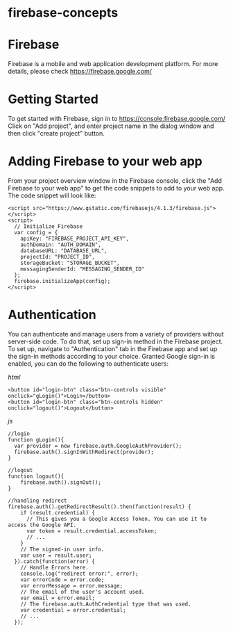 # firebase-concepts

# Firebase
Firebase is a mobile and web application development platform.
For more details, please check https://firebase.google.com/

# Getting Started
To get started with Firebase, sign in to https://console.firebase.google.com/
Click on "Add project", and enter project name in the dialog window and then click "create project" button.

# Adding Firebase to your web app
From your project overview window in the Firebase console, click the "Add Firebase to your web app" to get
the code snippets to add to your web app.
The code snippet will look like:
````
<script src="https://www.gstatic.com/firebasejs/4.1.3/firebase.js"></script>
<script>
  // Initialize Firebase
  var config = {
    apiKey: "FIREBASE_PROJECT_API_KEY",
    authDomain: "AUTH_DOMAIN",
    databaseURL: "DATABASE_URL",
    projectId: "PROJECT_ID",
    storageBucket: "STORAGE_BUCKET",
    messagingSenderId: "MESSAGING_SENDER_ID"
  };
  firebase.initializeApp(config);
</script>
````
# Authentication
You can authenticate and manage users from a variety of providers without server-side code.
To do that, set up sign-in method in the Firebase project. To set up, navigate to "Authentication" tab in the Firebase app and set up the sign-in methods
according to your choice.
Granted Google sign-in is enabled, you can do the following to authenticate users:

*html*
````
<button id="login-btn" class="btn-controls visible" onclick="gLogin()">Login</button>
<button id="login-btn" class="btn-controls hidden" onclick="logout()">Logout</button>

````
*js*
````
//login
function gLogin(){
  var provider = new firebase.auth.GoogleAuthProvider();
  firebase.auth().signInWithRedirect(provider);
}

//logout
function logout(){
    firebase.auth().signOut();
}

//handling redirect
firebase.auth().getRedirectResult().then(function(result) {
    if (result.credential) {
      // This gives you a Google Access Token. You can use it to access the Google API.
      var token = result.credential.accessToken;
      // ...
    }
    // The signed-in user info.
    var user = result.user;
  }).catch(function(error) {
    // Handle Errors here.
    console.log("redirect error:", error);
    var errorCode = error.code;
    var errorMessage = error.message;
    // The email of the user's account used.
    var email = error.email;
    // The firebase.auth.AuthCredential type that was used.
    var credential = error.credential;
    // ...
  });
````